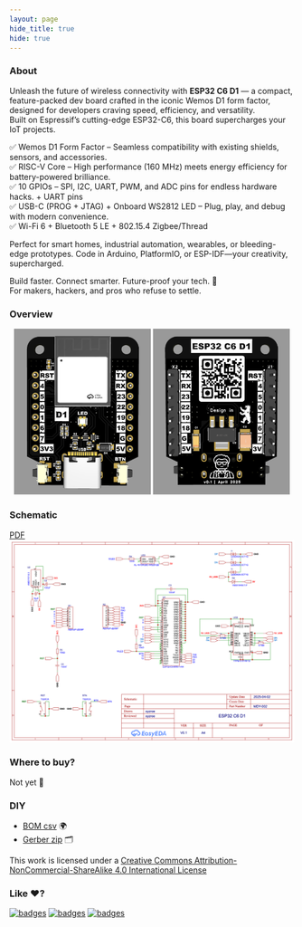 ```yaml
---
layout: page
hide_title: true
hide: true
---
```


### About
Unleash the future of wireless connectivity with **ESP32 C6 D1** — a compact, feature-packed dev board crafted in the iconic Wemos D1 form factor, designed for developers craving speed, efficiency, and versatility.   
Built on Espressif’s cutting-edge ESP32-C6, this board supercharges your IoT projects.  
  
✅ Wemos D1 Form Factor – Seamless compatibility with existing shields, sensors, and accessories.  
✅ RISC-V Core – High performance (160 MHz) meets energy efficiency for battery-powered brilliance.  
✅ 10 GPIOs – SPI, I2C, UART, PWM, and ADC pins for endless hardware hacks. + UART pins  
✅ USB-C (PROG + JTAG) + Onboard WS2812 LED – Plug, play, and debug with modern convenience.  
✅ Wi-Fi 6 + Bluetooth 5 LE + 802.15.4 Zigbee/Thread  
  
Perfect for smart homes, industrial automation, wearables, or bleeding-edge prototypes. Code in Arduino, PlatformIO, or ESP-IDF—your creativity, supercharged.  
  
Build faster. Connect smarter. Future-proof your tech. 🚀  
For makers, hackers, and pros who refuse to settle.  
  
### Overview
<div align="center">
<img width="48%" src="https://raw.githubusercontent.com/xyzroe/ESP32_C6_D1/main/images/top.png">
<img width="48%" src="https://raw.githubusercontent.com/xyzroe/ESP32_C6_D1/main/images/bottom.png">
</div>


### Schematic
[PDF](./files/Schematic.pdf)  
![Schematic](https://raw.githubusercontent.com/xyzroe/ESP32_C6_D1/main/images/Schematic.png) 

### Where to buy?
Not yet 🚀

### DIY
- [BOM csv](./files/BOM.csv) 🌍
- [Gerber zip](./files/Gerber.zip) 🗂

This work is licensed under a <a rel="license" href="http://creativecommons.org/licenses/by-nc-sa/4.0/">Creative Commons Attribution-NonCommercial-ShareAlike 4.0 International License</a>

### Like ♥️?
[![badges](https://badges.aleen42.com/src/buymeacoffee.svg)](https://www.buymeacoffee.com/xyzroe) 
[![badges](https://badges.aleen42.com/src/github.svg)](https://github.com/sponsors/xyzroe)
[![badges](https://badges.aleen42.com/src/paypal.svg)](http://paypal.me/xyzroe) 
